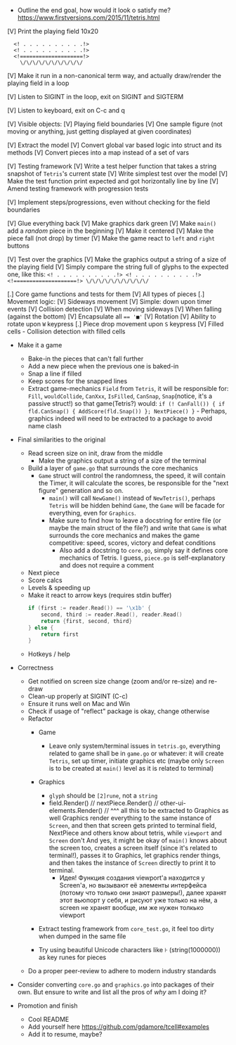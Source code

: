 - Outline the end goal, how would it look o satisfy me?
  https://www.firstversions.com/2015/11/tetris.html

[V] Print the playing field 10x20
```
  <! . . . . . . . . . .!>
  <! . . . . . . . . . .!>
  <!====================!>
    \/\/\/\/\/\/\/\/\/\/
```

[V] Make it run in a non-canonical term way, and actually draw/render the playing field in a loop

[V] Listen to SIGINT in the loop, exit on SIGINT and SIGTERM

[V] Listen to keyboard, exit on C-c and q

[V] Visible objects:
  [V] Playing field boundaries
  [V] One sample figure (not moving or anything, just getting displayed
      at given coordinates)

[V] Extract the model
  [V] Convert global var based logic into struct and its methods
  [V] Convert pieces into a map instead of a set of vars

[V] Testing framework
  [V] Write a test helper function that takes a string snapshot of
      `Tetris`'s current state
  [V] Write simplest test over the model
  [V] Make the test function print expected and got horizontally line
      by line
  [V] Amend testing framework with progression tests

[V] Implement steps/progressions, even without checking for the field boundaries

[V] Glue everything back
  [V] Make graphics dark green
  [V] Make `main()` add a _random_ piece in the beginning
  [V] Make it centered
  [V] Make the piece fall (not drop) by timer
  [V] Make the game react to `left` and `right` buttons

[V] Test over the graphics
  [V] Make the graphics output a string of a size of the playing field
  [V] Simply compare the string full of glyphs to the expected one,
      like this:
      ```
        <! . . . . . . . . . .!>
        <! . . . . . . . . . .!>
        <!====================!>
          \/\/\/\/\/\/\/\/\/\/
      ```

[.] Core game functions and tests for them
  [V] All types of pieces
  [.] Movement logic:
    [V] Sideways movement
    [V] Simple: down upon timer events
    [V] Collision detection
      [V] When moving sideways
      [V] When falling (against the bottom)
    [V] Encapsulate all `== '■'`
    [V] Rotation
      [V] Ability to rotate upon `W` keypress
    [.] Piece drop movement upon `S` keypress
    [V] Filled cells
      - Collision detection with filled cells

- Make it a game
  - Bake-in the pieces that can't fall further
  - Add a new piece when the previous one is baked-in
  - Snap a line if filled
  - Keep scores for the snapped lines
  - Extract game-mechanics `Field` from `Tetris`, it will be
        responsible for: `Fill`, `wouldCollide`, `CanXxx`, `IsFilled`,
        `CanSnap`, `Snap`(notice, it's a passive struct!)
        so that game(Tetris?) would:
        `if (! CanFall()) { if fld.CanSnap() { AddScore(fld.Snap()) }; NextPiece() }`
        - Perhaps, graphics indeed will need to be extracted to a
          package to avoid name clash

- Final similarities to the original
  - Read screen size on init, draw from the middle
    - Make the graphics output a string of a size of the terminal
  - Build a layer of `game.go` that surrounds the core mechanics
    - `Game` struct will control the randomness, the speed, it will
      contain the Timer, it will calculate the scores, be responsible
      for the "next figure" generation and so on.
      - `main()` will call `NewGame()` instead of `NewTetris()`,
        perhaps `Tetris` will be hidden behind `Game`, the `Game` will
        be facade for everything, even for `Graphics`.
      - Make sure to find how to leave a docstring for entire file (or
        maybe the main struct of the file?) and write that `Game` is
        what surrounds the core mechanics and makes the game
        competitive: speed, scores, victory and defeat conditions
        - Also add a docstring to `core.go`, simply say it defines
          core mechanics of Tetris. I guess, `piece.go` is
          self-explanatory and does not require a comment
  - Next piece
  - Score calcs
  - Levels & speeding up
  - Make it react to arrow keys (requires stdin buffer)
    ```go
    if (first := reader.Read()) == '\x1b' {
        second, third := reader.Read(), reader.Read()
        return {first, second, third}
    } else {
        return first
    }
    ```
  - Hotkeys / help

- Correctness
  - Get notified on screen size change (zoom and/or re-size) and re-draw
  - Clean-up properly at SIGINT (C-c)
  - Ensure it runs well on Mac and Win
  - Check if usage of "reflect" package is okay, change otherwise
  - Refactor
    - Game
      - Leave only system/terminal issues in `tetris.go`, everything
        related to game shall be in `game.go` or whatever: it will
        create `Tetris`, set up timer, initiate graphics etc (maybe
        only `Screen` is to be created at `main()` level as it is
        related to terminal)
    - Graphics
      - `glyph` should be `[2]rune`, not a `string`
      - field.Render()
		// nextPiece.Render()
		// other-ui-elements.Render()
		// ^^^ all this to be extracted to Graphics as well
        Graphics render everything to the same instance of `Screen`,
        and then that screen gets printed to terminal
        field, NextPiece and others know about tetris, while
		`viewport` and `Screen` don't
        And yes, it might be okay of `main()` knows about the screen
		too, creates a screen itself (since it's related to
		terminal!), passes it to Graphics, let graphics render things,
		and then takes the instance of `Screen` directly to print it
		to terminal.
        - Идея! Функция создания viewport'а находится у Screen'а, но
          вызывают её элементы интерфейса (потому что только они знают
          размеры!), далее хранят этот вьюпорт у себя, и рисуют уже
          только на нём, а screen не хранят вообще, им же нужен
          толкько viewport

    - Extract testing framework from `core_test.go`, it feel too dirty
      when dumped in the same file
    - Try using beautiful Unicode characters like `𐘀`
      (string(1000000)) as key runes for pieces
  - Do a proper peer-review to adhere to modern industry standards

- Consider converting `core.go` and `graphics.go` into packages of
  their own. But ensure to write and list all the pros of _why_ am I
  doing it?

- Promotion and finish
  - Cool README
  - Add yourself here https://github.com/gdamore/tcell#examples
  - Add it to resume, maybe?
